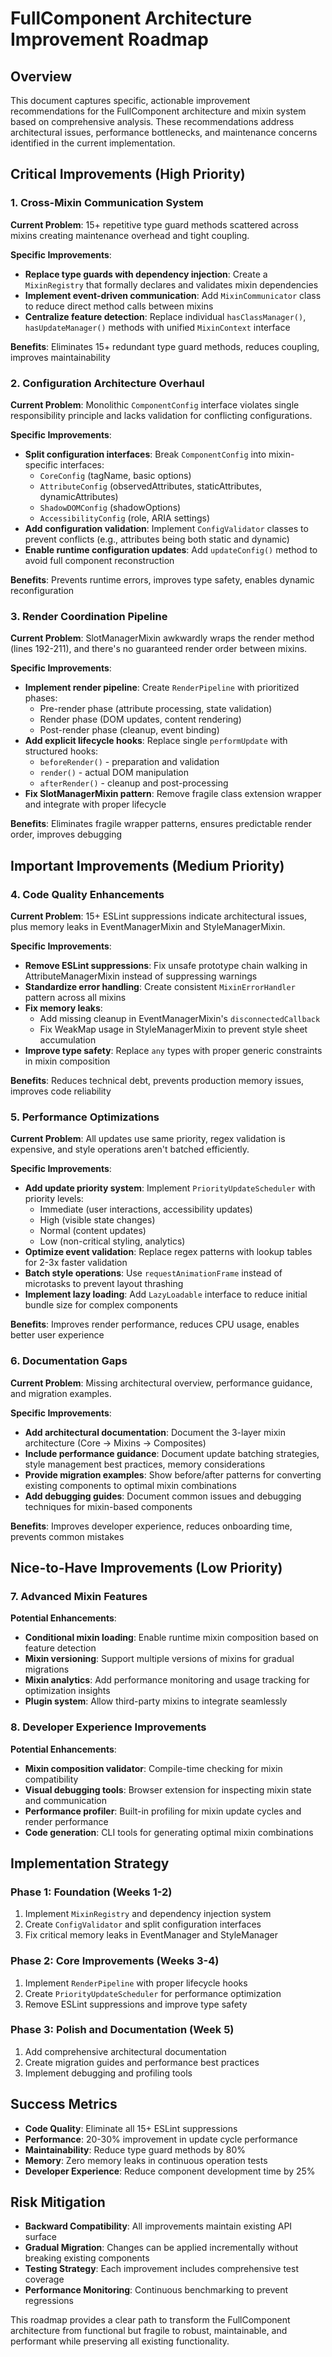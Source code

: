 # FullComponent Architecture Improvement Roadmap

## Overview

This document captures specific, actionable improvement recommendations for the FullComponent architecture and mixin system based on comprehensive analysis. These recommendations address architectural issues, performance bottlenecks, and maintenance concerns identified in the current implementation.

## Critical Improvements (High Priority)

### 1. Cross-Mixin Communication System

**Current Problem**: 15+ repetitive type guard methods scattered across mixins creating maintenance overhead and tight coupling.

**Specific Improvements**:

- **Replace type guards with dependency injection**: Create a `MixinRegistry` that formally declares and validates mixin dependencies
- **Implement event-driven communication**: Add `MixinCommunicator` class to reduce direct method calls between mixins
- **Centralize feature detection**: Replace individual `hasClassManager()`, `hasUpdateManager()` methods with unified `MixinContext` interface

**Benefits**: Eliminates 15+ redundant type guard methods, reduces coupling, improves maintainability

### 2. Configuration Architecture Overhaul

**Current Problem**: Monolithic `ComponentConfig` interface violates single responsibility principle and lacks validation for conflicting configurations.

**Specific Improvements**:

- **Split configuration interfaces**: Break `ComponentConfig` into mixin-specific interfaces:
  - `CoreConfig` (tagName, basic options)
  - `AttributeConfig` (observedAttributes, staticAttributes, dynamicAttributes)
  - `ShadowDOMConfig` (shadowOptions)
  - `AccessibilityConfig` (role, ARIA settings)
- **Add configuration validation**: Implement `ConfigValidator` classes to prevent conflicts (e.g., attributes being both static and dynamic)
- **Enable runtime configuration updates**: Add `updateConfig()` method to avoid full component reconstruction

**Benefits**: Prevents runtime errors, improves type safety, enables dynamic reconfiguration

### 3. Render Coordination Pipeline

**Current Problem**: SlotManagerMixin awkwardly wraps the render method (lines 192-211), and there's no guaranteed render order between mixins.

**Specific Improvements**:

- **Implement render pipeline**: Create `RenderPipeline` with prioritized phases:
  - Pre-render phase (attribute processing, state validation)
  - Render phase (DOM updates, content rendering)
  - Post-render phase (cleanup, event binding)
- **Add explicit lifecycle hooks**: Replace single `performUpdate` with structured hooks:
  - `beforeRender()` - preparation and validation
  - `render()` - actual DOM manipulation
  - `afterRender()` - cleanup and post-processing
- **Fix SlotManagerMixin pattern**: Remove fragile class extension wrapper and integrate with proper lifecycle

**Benefits**: Eliminates fragile wrapper patterns, ensures predictable render order, improves debugging

## Important Improvements (Medium Priority)

### 4. Code Quality Enhancements

**Current Problem**: 15+ ESLint suppressions indicate architectural issues, plus memory leaks in EventManagerMixin and StyleManagerMixin.

**Specific Improvements**:

- **Remove ESLint suppressions**: Fix unsafe prototype chain walking in AttributeManagerMixin instead of suppressing warnings
- **Standardize error handling**: Create consistent `MixinErrorHandler` pattern across all mixins
- **Fix memory leaks**:
  - Add missing cleanup in EventManagerMixin's `disconnectedCallback`
  - Fix WeakMap usage in StyleManagerMixin to prevent style sheet accumulation
- **Improve type safety**: Replace `any` types with proper generic constraints in mixin composition

**Benefits**: Reduces technical debt, prevents production memory issues, improves code reliability

### 5. Performance Optimizations

**Current Problem**: All updates use same priority, regex validation is expensive, and style operations aren't batched efficiently.

**Specific Improvements**:

- **Add update priority system**: Implement `PriorityUpdateScheduler` with priority levels:
  - Immediate (user interactions, accessibility updates)
  - High (visible state changes)
  - Normal (content updates)
  - Low (non-critical styling, analytics)
- **Optimize event validation**: Replace regex patterns with lookup tables for 2-3x faster validation
- **Batch style operations**: Use `requestAnimationFrame` instead of microtasks to prevent layout thrashing
- **Implement lazy loading**: Add `LazyLoadable` interface to reduce initial bundle size for complex components

**Benefits**: Improves render performance, reduces CPU usage, enables better user experience

### 6. Documentation Gaps

**Current Problem**: Missing architectural overview, performance guidance, and migration examples.

**Specific Improvements**:

- **Add architectural documentation**: Document the 3-layer mixin architecture (Core → Mixins → Composites)
- **Include performance guidance**: Document update batching strategies, style management best practices, memory considerations
- **Provide migration examples**: Show before/after patterns for converting existing components to optimal mixin combinations
- **Add debugging guides**: Document common issues and debugging techniques for mixin-based components

**Benefits**: Improves developer experience, reduces onboarding time, prevents common mistakes

## Nice-to-Have Improvements (Low Priority)

### 7. Advanced Mixin Features

**Potential Enhancements**:

- **Conditional mixin loading**: Enable runtime mixin composition based on feature detection
- **Mixin versioning**: Support multiple versions of mixins for gradual migrations
- **Mixin analytics**: Add performance monitoring and usage tracking for optimization insights
- **Plugin system**: Allow third-party mixins to integrate seamlessly

### 8. Developer Experience Improvements

**Potential Enhancements**:

- **Mixin composition validator**: Compile-time checking for mixin compatibility
- **Visual debugging tools**: Browser extension for inspecting mixin state and communication
- **Performance profiler**: Built-in profiling for mixin update cycles and render performance
- **Code generation**: CLI tools for generating optimal mixin combinations

## Implementation Strategy

### Phase 1: Foundation (Weeks 1-2)

1. Implement `MixinRegistry` and dependency injection system
2. Create `ConfigValidator` and split configuration interfaces
3. Fix critical memory leaks in EventManager and StyleManager

### Phase 2: Core Improvements (Weeks 3-4)

1. Implement `RenderPipeline` with proper lifecycle hooks
2. Create `PriorityUpdateScheduler` for performance optimization
3. Remove ESLint suppressions and improve type safety

### Phase 3: Polish and Documentation (Week 5)

1. Add comprehensive architectural documentation
2. Create migration guides and performance best practices
3. Implement debugging and profiling tools

## Success Metrics

- **Code Quality**: Eliminate all 15+ ESLint suppressions
- **Performance**: 20-30% improvement in update cycle performance
- **Maintainability**: Reduce type guard methods by 80%
- **Memory**: Zero memory leaks in continuous operation tests
- **Developer Experience**: Reduce component development time by 25%

## Risk Mitigation

- **Backward Compatibility**: All improvements maintain existing API surface
- **Gradual Migration**: Changes can be applied incrementally without breaking existing components
- **Testing Strategy**: Each improvement includes comprehensive test coverage
- **Performance Monitoring**: Continuous benchmarking to prevent regressions

This roadmap provides a clear path to transform the FullComponent architecture from functional but fragile to robust, maintainable, and performant while preserving all existing functionality.
